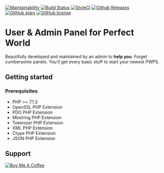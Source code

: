[![Maintainability](https://api.codeclimate.com/v1/badges/a764dc7962aaf9e84a56/maintainability)](https://codeclimate.com/github/webmasterdro/pw-web/maintainability)
[![Build Status](https://travis-ci.org/webmasterdro/pw-web.svg?branch=master)](https://travis-ci.org/webmasterdro/pw-web)
[![StyleCI](https://github.styleci.io/repos/146076719/shield?branch=master)](https://github.styleci.io/repos/146076719)
[![Github Releases](https://img.shields.io/github/downloads/webmasterdro/pw-web/latest/total.svg?style=popout-square)](https://github.com/webmasterdro/pw-web)
[![GitHub stars](https://img.shields.io/github/stars/webmasterdro/pw-web.svg?style=popout-square)](https://github.com/webmasterdro/pw-web/stargazers)
[![GitHub license](https://img.shields.io/github/license/webmasterdro/pw-web.svg?style=popout-square)](https://github.com/webmasterdro/pw-web/blob/master/LICENSE)

# User & Admin Panel for Perfect World

Beautifully developed and maintained by an admin to **help you**. Forget cumbersome panels. You'll get every basic stuff to start your newest PWPS.

## Getting started

### Prerequisites

- PHP >= 7.1.3
- OpenSSL PHP Extension
- PDO PHP Extension
- Mbstring PHP Extension
- Tokenizer PHP Extension
- XML PHP Extension
- Ctype PHP Extension
- JSON PHP Extension

## Support
<a href="https://www.buymeacoffee.com/itmxe7h" target="_blank"><img src="https://www.buymeacoffee.com/assets/img/custom_images/black_img.png" alt="Buy Me A Coffee" style="height: auto !important;width: auto !important;" ></a>
